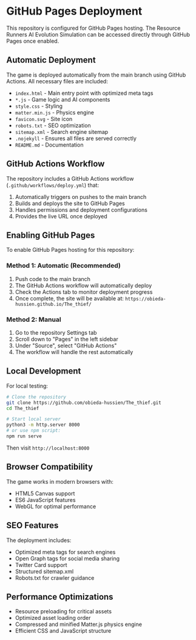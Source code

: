 # GitHub Pages Deployment

This repository is configured for GitHub Pages hosting. The Resource Runners AI Evolution Simulation can be accessed directly through GitHub Pages once enabled.

## Automatic Deployment

The game is deployed automatically from the main branch using GitHub Actions. All necessary files are included:

- `index.html` - Main entry point with optimized meta tags
- `*.js` - Game logic and AI components  
- `style.css` - Styling
- `matter.min.js` - Physics engine
- `favicon.svg` - Site icon
- `robots.txt` - SEO optimization
- `sitemap.xml` - Search engine sitemap
- `.nojekyll` - Ensures all files are served correctly
- `README.md` - Documentation

## GitHub Actions Workflow

The repository includes a GitHub Actions workflow (`.github/workflows/deploy.yml`) that:

1. Automatically triggers on pushes to the main branch
2. Builds and deploys the site to GitHub Pages
3. Handles permissions and deployment configurations
4. Provides the live URL once deployed

## Enabling GitHub Pages

To enable GitHub Pages hosting for this repository:

### Method 1: Automatic (Recommended)
1. Push code to the main branch
2. The GitHub Actions workflow will automatically deploy
3. Check the Actions tab to monitor deployment progress
4. Once complete, the site will be available at: `https://obieda-hussien.github.io/The_thief/`

### Method 2: Manual
1. Go to the repository Settings tab
2. Scroll down to "Pages" in the left sidebar
3. Under "Source", select "GitHub Actions"
4. The workflow will handle the rest automatically

## Local Development

For local testing:
```bash
# Clone the repository
git clone https://github.com/obieda-hussien/The_thief.git
cd The_thief

# Start local server
python3 -m http.server 8000
# or use npm script:
npm run serve
```
Then visit `http://localhost:8000`

## Browser Compatibility

The game works in modern browsers with:
- HTML5 Canvas support
- ES6 JavaScript features
- WebGL for optimal performance

## SEO Features

The deployment includes:
- Optimized meta tags for search engines
- Open Graph tags for social media sharing
- Twitter Card support
- Structured sitemap.xml
- Robots.txt for crawler guidance

## Performance Optimizations

- Resource preloading for critical assets
- Optimized asset loading order
- Compressed and minified Matter.js physics engine
- Efficient CSS and JavaScript structure